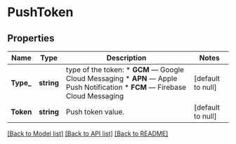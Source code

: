# PushToken

## Properties
Name | Type | Description | Notes
------------ | ------------- | ------------- | -------------
**Type_** | **string** | type of the token: * **GCM** — Google Cloud Messaging * **APN** — Apple Push Notification * **FCM** — Firebase Cloud Messaging  | [default to null]
**Token** | **string** | Push token value. | [default to null]

[[Back to Model list]](../README.md#documentation-for-models) [[Back to API list]](../README.md#documentation-for-api-endpoints) [[Back to README]](../README.md)



